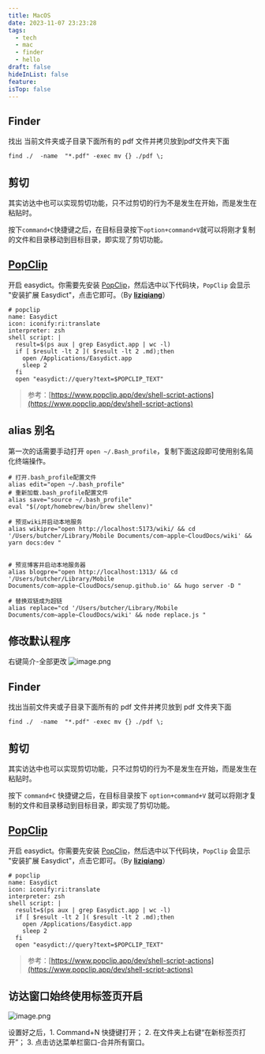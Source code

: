 ```yaml
---
title: MacOS
date: 2023-11-07 23:23:28
tags:
  - tech
  - mac
  - finder
  - hello
draft: false
hideInList: false
feature: 
isTop: false
---
```


## Finder

找出 当前文件夹或子目录下面所有的  pdf 文件并拷贝放到pdf文件夹下面
```
find ./  -name  "*.pdf" -exec mv {} ./pdf \;
```


## 剪切
其实访达中也可以实现剪切功能，只不过剪切的行为不是发生在开始，而是发生在粘贴时。

按下`command+C`快捷键之后，在目标目录按下`option+command+V`就可以将刚才复制的文件和目录移动到目标目录，即实现了剪切功能。





## [PopClip](https://github.com/tisfeng/Easydict/blob/main/README.md) 


开启 easydict。你需要先安装 [PopClip](https://pilotmoon.com/popclip/)，然后选中以下代码块，`PopClip` 会显示 "安装扩展 Easydict"，点击它即可。（By **[liziqiang](https://github.com/liziqiang)**）

```shell
# popclip
name: Easydict
icon: iconify:ri:translate
interpreter: zsh
shell script: |
  result=$(ps aux | grep Easydict.app | wc -l)
  if [ $result -lt 2 ]( $result -lt 2 .md);then
    open /Applications/Easydict.app
    sleep 2
  fi
  open "easydict://query?text=$POPCLIP_TEXT"
```

> 参考：[https://www.popclip.app/dev/shell-script-actions](https://www.popclip.app/dev/shell-script-actions)


## alias 别名

第一次的话需要手动打开 `open ~/.Bash_profile`，复制下面这段即可使用别名简化终端操作。

```shell
# 打开.bash_profile配置文件
alias edit="open ~/.bash_profile"
# 重新加载.bash_profile配置文件
alias save="source ~/.bash_profile"
eval "$(/opt/homebrew/bin/brew shellenv)"

# 预览wiki并启动本地服务
alias wikipre="open http://localhost:5173/wiki/ && cd '/Users/butcher/Library/Mobile Documents/com~apple~CloudDocs/wiki' && yarn docs:dev "


# 预览博客并启动本地服务器
alias blogpre="open http://localhost:1313/ && cd '/Users/butcher/Library/Mobile Documents/com~apple~CloudDocs/senup.github.io' && hugo server -D "

# 替换双链成为超链
alias replace="cd '/Users/butcher/Library/Mobile Documents/com~apple~CloudDocs/wiki' && node replace.js "

```



## 修改默认程序
右键简介-全部更改
![image.png](https://bestkxt.oss-cn-guangzhou.aliyuncs.com/img/202311301238958.png)

<!--more-->

## Finder

找出当前文件夹或子目录下面所有的  pdf 文件并拷贝放到 pdf 文件夹下面
```
find ./  -name  "*.pdf" -exec mv {} ./pdf \;
```


## 剪切
其实访达中也可以实现剪切功能，只不过剪切的行为不是发生在开始，而是发生在粘贴时。

按下 `command+C` 快捷键之后，在目标目录按下 `option+command+V` 就可以将刚才复制的文件和目录移动到目标目录，即实现了剪切功能。





## [PopClip](https://github.com/tisfeng/Easydict/blob/main/README.md) 


开启 easydict。你需要先安装 [PopClip](https://pilotmoon.com/popclip/)，然后选中以下代码块，`PopClip` 会显示 "安装扩展 Easydict"，点击它即可。（By **[liziqiang](https://github.com/liziqiang)**）

```shell
# popclip
name: Easydict
icon: iconify:ri:translate
interpreter: zsh
shell script: |
  result=$(ps aux | grep Easydict.app | wc -l)
  if [ $result -lt 2 ]( $result -lt 2 .md);then
    open /Applications/Easydict.app
    sleep 2
  fi
  open "easydict://query?text=$POPCLIP_TEXT"
```

> 参考：[https://www.popclip.app/dev/shell-script-actions](https://www.popclip.app/dev/shell-script-actions)

## 访达窗口始终使用标签页开启
![image.png](https://bestkxt.oss-cn-guangzhou.aliyuncs.com/img/202311301446302.png)


设置好之后，1. Command+N 快捷键打开； 2. 在文件夹上右键“在新标签页打开”； 3. 点击访达菜单栏窗口-合并所有窗口。

